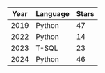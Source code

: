 | Year    | Language | Stars |
| -------- | ------- |------- | 
| 2019 | Python     | 47 |
| 2022    | Python    | 14 |
| 2023    | T-SQL    | 23 |
| 2024    | Python    | 46 |
